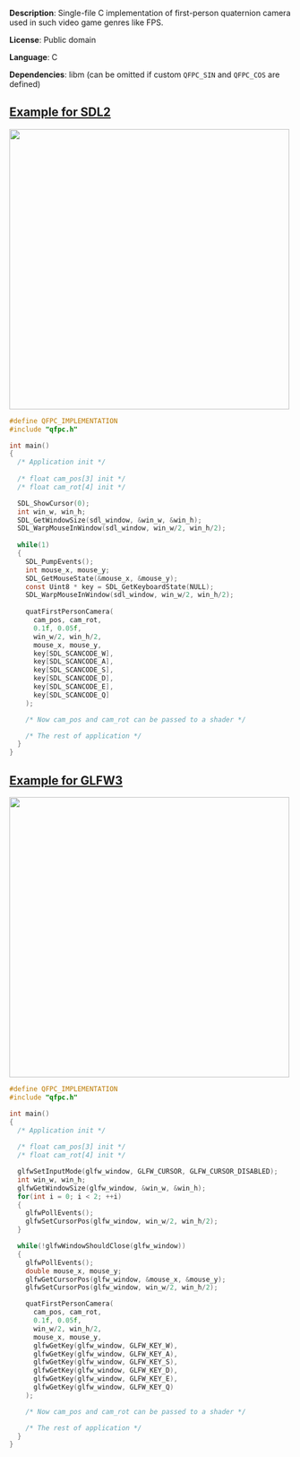 **Description**: Single-file C implementation of first-person quaternion camera used in such video game genres like FPS.

**License**: Public domain

**Language**: C

**Dependencies**: libm (can be omitted if custom `QFPC_SIN` and `QFPC_COS` are defined)

[Example for SDL2](https://github.com/procedural/quatFirstPersonCamera/tree/master/examples/sdl2_opengl3_example)
------------------

<img width="500px" src="http://i.imgur.com/nZD5kKI.gif" />

```c
#define QFPC_IMPLEMENTATION
#include "qfpc.h"

int main()
{
  /* Application init */
  
  /* float cam_pos[3] init */
  /* float cam_rot[4] init */

  SDL_ShowCursor(0);
  int win_w, win_h;
  SDL_GetWindowSize(sdl_window, &win_w, &win_h);
  SDL_WarpMouseInWindow(sdl_window, win_w/2, win_h/2);
  
  while(1)
  {
    SDL_PumpEvents();
    int mouse_x, mouse_y;
    SDL_GetMouseState(&mouse_x, &mouse_y);
    const Uint8 * key = SDL_GetKeyboardState(NULL);
    SDL_WarpMouseInWindow(sdl_window, win_w/2, win_h/2);
    
    quatFirstPersonCamera(
      cam_pos, cam_rot,
      0.1f, 0.05f,
      win_w/2, win_h/2,
      mouse_x, mouse_y,
      key[SDL_SCANCODE_W],
      key[SDL_SCANCODE_A],
      key[SDL_SCANCODE_S],
      key[SDL_SCANCODE_D],
      key[SDL_SCANCODE_E],
      key[SDL_SCANCODE_Q]
    );

    /* Now cam_pos and cam_rot can be passed to a shader */

    /* The rest of application */
  }
}
```

[Example for GLFW3](https://github.com/procedural/quatFirstPersonCamera/tree/master/examples/glfw3_opengl3_example)
-------------------

<img width="500px" src="http://i.imgur.com/tQ0KafS.gif" />

```c
#define QFPC_IMPLEMENTATION
#include "qfpc.h"

int main()
{
  /* Application init */
  
  /* float cam_pos[3] init */
  /* float cam_rot[4] init */

  glfwSetInputMode(glfw_window, GLFW_CURSOR, GLFW_CURSOR_DISABLED);
  int win_w, win_h;
  glfwGetWindowSize(glfw_window, &win_w, &win_h);
  for(int i = 0; i < 2; ++i)
  {
    glfwPollEvents();
    glfwSetCursorPos(glfw_window, win_w/2, win_h/2);
  }

  while(!glfwWindowShouldClose(glfw_window))
  {
    glfwPollEvents();
    double mouse_x, mouse_y;
    glfwGetCursorPos(glfw_window, &mouse_x, &mouse_y);
    glfwSetCursorPos(glfw_window, win_w/2, win_h/2);

    quatFirstPersonCamera(
      cam_pos, cam_rot,
      0.1f, 0.05f,
      win_w/2, win_h/2,
      mouse_x, mouse_y,
      glfwGetKey(glfw_window, GLFW_KEY_W),
      glfwGetKey(glfw_window, GLFW_KEY_A),
      glfwGetKey(glfw_window, GLFW_KEY_S),
      glfwGetKey(glfw_window, GLFW_KEY_D),
      glfwGetKey(glfw_window, GLFW_KEY_E),
      glfwGetKey(glfw_window, GLFW_KEY_Q)
    );

    /* Now cam_pos and cam_rot can be passed to a shader */

    /* The rest of application */
  }
}
```
